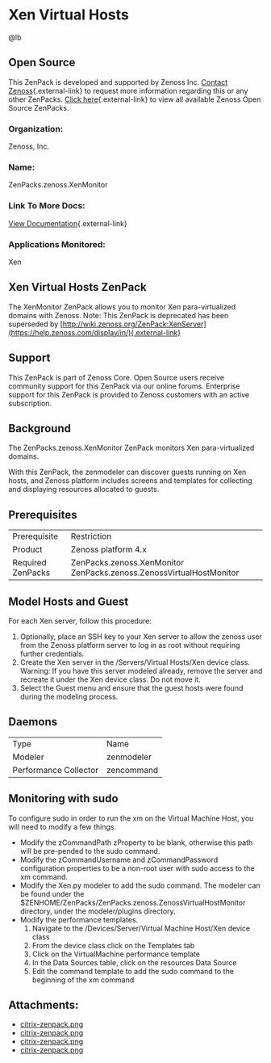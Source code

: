 # Xen Virtual Hosts

@lb[](img/zenpack-citrix-zenpack.png)

## Open Source

This ZenPack is developed and supported by Zenoss Inc. [Contact Zenoss](https://tryit.zenoss.com/zenpack-contact/){.external-link} to
request more information regarding this or any other ZenPacks. [Click here](https://zenoss.com/product/zenpacks?f%5B0%5D=im_field_zenpack_category:1091){.external-link}
to view all available Zenoss Open Source ZenPacks.

### Organization:

Zenoss, Inc.

### Name:

ZenPacks.zenoss.XenMonitor

### Link To More Docs:

[View Documentation](http://community.zenoss.org/docs/DOC-5803){.external-link}

### Applications Monitored:

Xen

## Xen Virtual Hosts ZenPack

The XenMonitor ZenPack allows you to monitor Xen para-virtualized
domains with Zenoss.
Note: This ZenPack is deprecated has been superseded by
[http://wiki.zenoss.org/ZenPack:XenServer](https://help.zenoss.com/display/in/){.external-link}

## Support

This ZenPack is part of Zenoss Core. Open Source users receive community
support for this ZenPack via our online forums. Enterprise support for
this ZenPack is provided to Zenoss customers with an active
subscription.

## Background

The ZenPacks.zenoss.XenMonitor ZenPack monitors Xen para-virtualized
domains.

With this ZenPack, the zenmodeler can discover guests running on Xen
hosts, and Zenoss platform includes screens and templates for collecting
and displaying resources allocated to guests.

## Prerequisites

|                   |                                                                     |
|-------------------|---------------------------------------------------------------------|
| Prerequisite      | Restriction                                                         |
| Product           | Zenoss platform 4.x                                                 |
| Required ZenPacks | ZenPacks.zenoss.XenMonitor ZenPacks.zenoss.ZenossVirtualHostMonitor |

## Model Hosts and Guest

For each Xen server, follow this procedure:

1.  Optionally, place an SSH key to your Xen server to allow the zenoss
    user from the Zenoss platform server to log in as root without
    requiring further credentials.
2.  Create the Xen server in the /Servers/Virtual Hosts/Xen device
    class. Warning: If you have this server modeled already, remove the
    server and recreate it under the Xen device class. Do not move it.
3.  Select the Guest menu and ensure that the guest hosts were found
    during the modeling process.

## Daemons

|                       |            |
|-----------------------|------------|
| Type                  | Name       |
| Modeler               | zenmodeler |
| Performance Collector | zencommand |

## Monitoring with sudo

To configure sudo in order to run the xm on the Virtual Machine Host,
you will need to modify a few things.

-   Modify the zCommandPath zProperty to be blank, otherwise this path
    will be pre-pended to the sudo command.
-   Modify the zCommandUsername and zCommandPassword configuration
    properties to be a non-root user with sudo access to the xm command.
-   Modify the Xen.py modeler to add the sudo command. The modeler can
    be found under the
    $ZENHOME/ZenPacks/ZenPacks.zenoss.ZenossVirtualHostMonitor
    directory, under the modeler/plugins directory.
-   Modify the performance templates.
    1.  Navigate to the /Devices/Server/Virtual Machine Host/Xen device
        class
    2.  From the device class click on the Templates tab
    3.  Click on the VirtualMachine performance template
    4.  In the Data Sources table, click on the resources Data Source
    5.  Edit the command template to add the sudo command to the
        beginning of the xm command

## Attachments:

-   [citrix-zenpack.png](img/zenpack-citrix-zenpack.png)
-   [citrix-zenpack.png](img/zenpack-citrix-zenpack.png)
-   [citrix-zenpack.png](img/zenpack-citrix-zenpack.png)
-   [citrix-zenpack.png](img/zenpack-citrix-zenpack.png)

